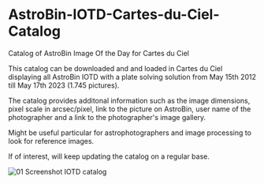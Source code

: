 # AstroBin-IOTD-Cartes-du-Ciel-Catalog
Catalog of AstroBin Image Of the Day for Cartes du Ciel

This catalog can be downloaded and and loaded in Cartes du Ciel displaying all AstroBin IOTD with a plate solving solution from May 15th 2012 till May 17th 2023 (1.745 pictures).

The catalog provides additonal information such as the image dimensions, pixel scale in arcsec/pixel, link to the picture on AstroBin, user name of the photographer and a link to the photographer's image gallery.

Might be useful particular for astrophotographers and image processing to look for reference images.

If of interest, will keep updating the catalog on a regular base.


![01 Screenshot IOTD catalog](https://github.com/astroalex80/AstroBin-IOTD-Cartes-du-Ciel-Catalog/assets/47869238/f85f5e05-5367-447c-a3bc-fafb23d902eb)
